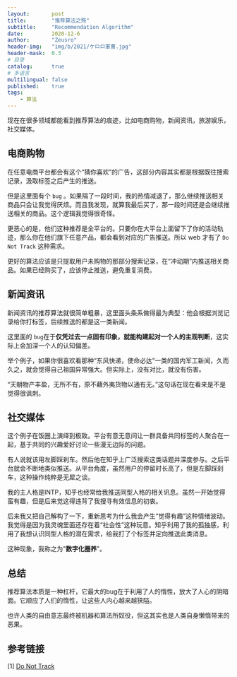 ```yaml
---
layout:       post
title:        "推荐算法之殇"
subtitle:     "Recommendation Algorithm"
date:         2020-12-6
author:       "Zeusro"
header-img:   "img/b/2021/ケロロ軍曹.jpg"
header-mask:  0.3
# 目录
catalog:      true
# 多语言
multilingual: false
published:    true
tags:
    - 算法
---
```


现在在很多领域都能看到推荐算法的痕迹，比如电商购物，新闻资讯，旅游娱乐，社交媒体。

## 电商购物

在任意电商平台都会有这个“猜你喜欢”的广告，这部分内容其实都是根据既往搜索记录，汲取标签之后产生的推送。

但是这里面有个 `bug` 。如果隔了一段时间，我的热情减退了，那么继续推送相关商品只会让我觉得厌烦。而且我发现，就算我最后买了，那一段时间还是会继续推送相关的商品。这个逻辑我觉得很奇怪。

更恶心的是，他们这种推荐是全平台的。只要你在大平台上面留下了你的活动轨迹，那么你在他们旗下任意产品，都会看到对应的广告推送。所以 web 才有了 `Do Not Track` 这种需求。

更好的算法应该是只提取用户未购物的那部分搜索记录，在“冲动期”内推送相关商品。如果已经购买了，应该停止推送，避免重复消费。

## 新闻资讯

新闻资讯的推荐算法就很简单粗暴，这里面头条系做得最为典型：他会根据浏览记录给你打标签，后续推送的都是这一类新闻。

这里面的 `bug`在于**仅凭过去一点固有印象，就能构建起对一个人的主观判断**，这实际上会加深一个人的认知偏差。

举个例子，如果你很喜欢看那种“东风快递，使命必达”一类的国内军工新闻，久而久之，就会觉得自己祖国异常强大。但实际上，没有对比，就没有伤害。

“天朝物产丰盈，无所不有，原不藉外夷货物以通有无。”这句话在现在看来是不是觉得很讽刺。

## 社交媒体

这个例子在饭圈上演绎到极致。平台有意无意间让一群具备共同标签的人聚合在一起，基于共同的兴趣爱好讨论一些漫无边际的问题。

有人说就该用左脚踩刹车。然后他在知乎上广泛搜索这类话题并深度参与。之后平台就会不断地类似推送。从平台角度，虽然用户的停留时长高了，但是左脚踩刹车，这种操作纯粹是无犀之谈。

我的主人格是INTP，知乎也经常给我推送同型人格的相关讯息。虽然一开始觉得蛮有趣，但是后来觉这得违背了我搜寻有效信息的初衷。

后来我又把自己解构了一下，重新思考为什么我会产生“觉得有趣”这种情绪波动。我觉得是因为我灵魂里面还存在着“社会性”这种玩意。知乎利用了我的孤独感，利用了我想认识同型人格的潜在需求，给我打了个标签并定向推送此类消息。

这种现象，我称之为"**数字化圈养**"。

## 总结

推荐算法本质是一种杠杆，它最大的bug在于利用了人的惰性，放大了人心的阴暗面。它顺应了人们的惰性，让这些人内心越来越狭隘。

也许人类的自由意志最终被机器和算法所奴役，但这其实也是人类自身懒惰带来的恶果。

## 参考链接

[1] [Do Not Track](https://chrome.google.com/webstore/detail/do-not-track/ckdcpbflcbeillmamogkpmdhnbeggfja)

